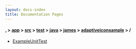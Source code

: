```yaml
---
layout: docs-index
title: Documentation Pages
---
```

#### [.](./../../../../../../index) > [app](./../../../../../index) > [src](./../../../../index) > [test](./../../../index) > [java](./../../index) > [james](./../index) > [adaptiveiconsample](./index) > **/**

- [ExampleUnitTest](ExampleUnitTest)
